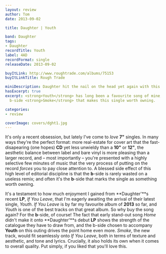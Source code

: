 ```yaml
---
layout: review
author: Tom
date: 2013-09-02

title: Daughter | Youth

band: Daughter
tags:
- Daughter
recordTitle: Youth
label: 4AD
recordFormat: single
releaseDate: 2013-09-02

buyItLink: http://www.roughtrade.com/albums/75153
buyItLinkTitle: Rough Trade

miniDescription: Daughter hit the nail on the head yet again with this excellent b-side. 
hasExcerpt: true
excerpt: <strong>Youth</strong> has long been a favourite song of mine, but it's the
  b-side <strong>Smoke</strong> that makes this single worth owning.

categories:
- review

coverImage: covers/dght1.jpg
---
```


It's only a recent obsession, but lately I've come to _love_ **7"** singles. In many ways they're the perfect format: more real-estate for cover art that the fast-disapearing (one hopes) **CD** yet less unwieldy than a **10"** or **12"**, the aesthetic balance between label and bare vinyl is more pleasing than a larger record, and – most importantly – you're presented with a highly selective few minutes of music that the very process of putting on the record *forces* you to pay close attention to. A blessed side effect of this high level of editorial discipline is that the **b**-side is rarely wasted on a useless remix; and often it's the **b**-side that marks the single as something worth owning.

It's a testament to how much enjoyment I gained from **Daughter'**s recent **LP**, *If You Leave*, that I'm eagerly awaiting the arrival of their latest single, *Youth*. *If You Leave* is by far my favourite album of **2013** so far, and *Youth* is one of the best tracks on that great album. So why buy the song again? For the **b**-side, of course! The fact that early stand-out song *Home* didn't make it onto **Daughter'**s debut **LP** shows the strength of the catalogue they have to draw from, and the b-side chosen to accompany **Youth** on this outing drives the point home even more. *Smoke*, the new track, would fit seamlessly onto *If You Leave*, both in terms of texture and aesthetic, and tone and lyrics. Crucially, it also holds its own when it comes to overall quality. Put simply, if you liked that you'll love this.
